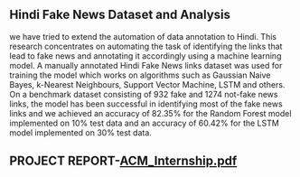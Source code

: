 Hindi Fake News Dataset and Analysis
--
we have tried to extend the automation of data annotation to Hindi. This research concentrates on automating the task of identifying the links that lead to fake news and annotating it accordingly using a machine learning model. A manually annotated Hindi Fake News links dataset was used for training the model which works on algorithms such as Gaussian Naive Bayes, k-Nearest Neighbours, Support Vector Machine, LSTM and others. On a benchmark dataset consisting of 932 fake and 1274 not-fake news links, the model has been successful in identifying most of the fake news links and we achieved an accuracy of 82.35% for the Random Forest model implemented on 10% test data  and an accuracy of 60.42% for the LSTM model implemented on 30% test data.


PROJECT REPORT-[ACM_Internship.pdf](https://github.com/mehakagg1313/Internship_Project/files/7389446/ACM_Internship.pdf)
--

